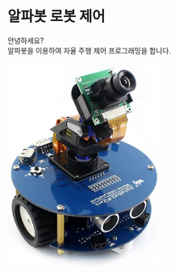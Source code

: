 # 알파봇 로봇 제어 

안녕하세요?\
알파봇을 이용하여 자율 주행 제어 프로그래밍을 합니다.\
<br/>
<img src="/image/alphabot_01.jpg" width="300px"/>

[//]: # (Image References)
[alphabot]: /image/alphabot_01.jpg "This is a alphabot."

